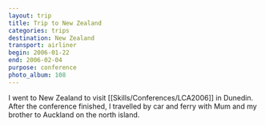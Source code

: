 ```yaml
---
layout: trip
title: Trip to New Zealand
categories: trips
destination: New Zealand
transport: airliner
begin: 2006-01-22
end: 2006-02-04
purpose: conference
photo_album: 108
---
```


I went to New Zealand to visit [[Skills/Conferences/LCA2006]] in Dunedin. After the
conference finished, I travelled by car and ferry with Mum and my brother to
Auckland on the north island.

